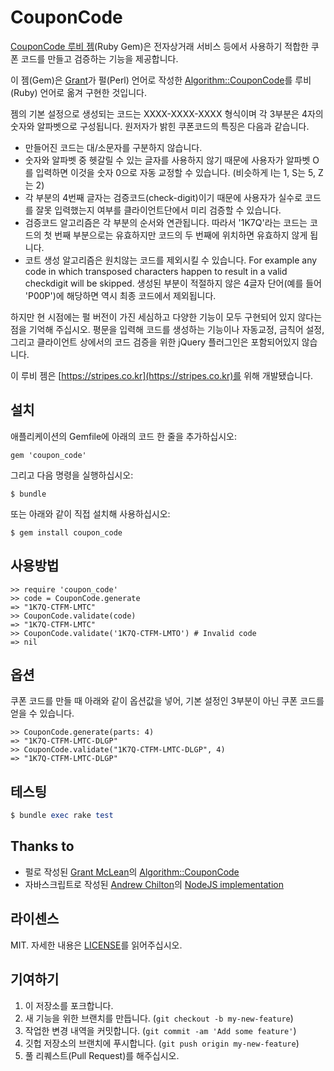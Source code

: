 # CouponCode

[CouponCode 루비 젬][rubygems](Ruby Gem)은 전자상거래 서비스 등에서 사용하기 적합한 쿠폰 코드를 만들고 검증하는 기능을 제공합니다.

이 젬(Gem)은 [Grant][grant]가 펄(Perl) 언어로 작성한 [Algorithm::CouponCode][couponcode]를 루비(Ruby) 언어로 옮겨 구현한 것입니다.

젬의 기본 설정으로 생성되는 코드는 XXXX-XXXX-XXXX 형식이며 각 3부분은 4자의 숫자와 알파벳으로 구성됩니다. 원저자가 밝힌 쿠폰코드의 특징은 다음과 같습니다.

 - 만들어진 코드는 대/소문자를 구분하지 않습니다.
 - 숫자와 알파벳 중 헷갈릴 수 있는 글자를 사용하지 않기 때문에 사용자가 알파벳 O를 입력하면 이것을 숫자 0으로 자동 교정할 수 있습니다. (비슷하게 I는 1, S는 5, Z는 2)
 - 각 부분의 4번째 글자는 검증코드(check-digit)이기 때문에 사용자가 실수로 코드를 잘못 입력했는지 여부를 클라이언트단에서 미리 검증할 수 있습니다.
 - 검증코드 알고리즘은 각 부분의 순서와 연관됩니다. 따라서 '1K7Q'라는 코드는 코드의 첫 번째 부분으로는 유효하지만 코드의 두 번째에 위치하면 유효하지 않게 됩니다.
 - 코트 생성 알고리즘은 원치않는 코드를 제외시킬 수 있습니다. For example any code in which transposed characters happen to result in a valid checkdigit will be skipped. 생성된 부분이 적절하지 않은 4글자 단어(예를 들어 'P00P')에 해당하면 역시 최종 코드에서 제외됩니다.

하지만 현 시점에는 펄 버전이 가진 세심하고 다양한 기능이 모두 구현되어 있지 않다는 점을 기억해 주십시오.
평문을 입력해 코드를 생성하는 기능이나 자동교정, 금칙어 설정, 그리고 클라이언트 상에서의 코드 검증을 위한 jQuery 플러그인은 포함되어있지 않습니다.

이 루비 젬은 [https://stripes.co.kr](https://stripes.co.kr)를 위해 개발됐습니다.

## 설치

애플리케이션의 Gemfile에 아래의 코드 한 줄을 추가하십시오:

    gem 'coupon_code'

그리고 다음 명령을 실행하십시오:

    $ bundle

또는 아래와 같이 직접 설치해 사용하십시오:

    $ gem install coupon_code

## 사용방법

    >> require 'coupon_code'
    >> code = CouponCode.generate
    => "1K7Q-CTFM-LMTC"
    >> CouponCode.validate(code)
    => "1K7Q-CTFM-LMTC"
    >> CouponCode.validate('1K7Q-CTFM-LMTO') # Invalid code
    => nil

## 옵션

쿠폰 코드를 만들 때 아래와 같이 옵션값을 넣어, 기본 설정인 3부분이 아닌 쿠폰 코드를 얻을 수 있습니다. 

    >> CouponCode.generate(parts: 4)
    => "1K7Q-CTFM-LMTC-DLGP"
    >> CouponCode.validate("1K7Q-CTFM-LMTC-DLGP", 4)
    => "1K7Q-CTFM-LMTC-DLGP"

## 테스팅

```ruby
$ bundle exec rake test
```
## Thanks to

 - 펄로 작성된 [Grant McLean][grant]의 [Algorithm::CouponCode][couponcode]
 - 자바스크립트로 작성된 [Andrew Chilton][chilts]의 [NodeJS implementation][node-couponcode]

## 라이센스

MIT. 자세한 내용은 [LICENSE][license]를 읽어주십시오.

## 기여하기

1. 이 저장소를 포크합니다.
2. 새 기능을 위한 브랜치를 만듭니다. (`git checkout -b my-new-feature`)
3. 작업한 변경 내역을 커밋합니다. (`git commit -am 'Add some feature'`)
4. 깃헙 저장소의 브랜치에 푸시합니다. (`git push origin my-new-feature`)
5. 풀 리퀘스트(Pull Request)를 해주십시오.

[grant]: https://github.com/grantm/
[couponcode]: https://github.com/grantm/Algorithm-CouponCode
[chilts]: https://github.com/chilts
[node-couponcode]: https://github.com/chilts/node-coupon-code
[license]: https://github.com/baxang/coupon-code/blob/master/LICENSE.txt
[rubygems]: https://rubygems.org/gems/coupon_code
